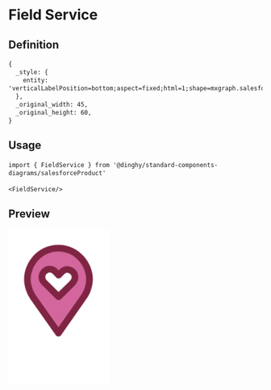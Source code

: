 # Field Service

## Definition

```
{
  _style: { 
    entity: 'verticalLabelPosition=bottom;aspect=fixed;html=1;shape=mxgraph.salesforce.field_service;',
  },
  _original_width: 45,
  _original_height: 60,
}
```

## Usage

```
import { FieldService } from '@dinghy/standard-components-diagrams/salesforceProduct'

<FieldService/>
```

## Preview

<img src="./field-service.png" width="200"/>

